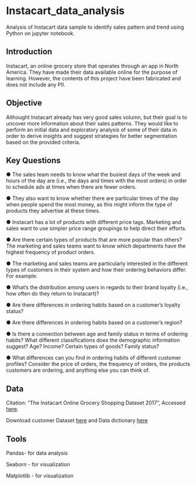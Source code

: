 # Instacart_data_analysis
Analysis of Instacart data sample to identify sales pattern and trend using Python on jupyter notebook.

## Introduction
 Instacart, an online grocery store that operates through an app in North America. They have made their data available online for the purpose of learning. However, the contents of this project have been fabricated and does not include any PII.
 
## Objective
Althought Instacart already has very good sales volumn, but their goal is to uncover more information about their sales patterns. They would like to perform an initial data and exploratory analysis of some of their data in order to derive insights and suggest strategies for better segmentation based on the provided criteria.

## Key Questions
● The sales team needs to know what the busiest days of the week and hours of the day
are (i.e., the days and times with the most orders) in order to schedule ads at times
when there are fewer orders.

● They also want to know whether there are particular times of the day when people spend
the most money, as this might inform the type of products they advertise at these times.

● Instacart has a lot of products with different price tags. Marketing and sales want to use
simpler price range groupings to help direct their efforts.

● Are there certain types of products that are more popular than others? The marketing
and sales teams want to know which departments have the highest frequency of product
orders.

● The marketing and sales teams are particularly interested in the different types of
customers in their system and how their ordering behaviors differ. For example:

● What’s the distribution among users in regards to their brand loyalty (i.e., how
often do they return to Instacart)?

● Are there differences in ordering habits based on a customer’s loyalty status?

● Are there differences in ordering habits based on a customer’s region?

● Is there a connection between age and family status in terms of ordering habits?
What different classifications does the demographic information suggest? Age?
Income? Certain types of goods? Family status?

● What differences can you find in ordering habits of different customer profiles?
Consider the price of orders, the frequency of orders, the products customers are
ordering, and anything else you can think of.


## Data
Citation: “The Instacart Online Grocery Shopping Dataset 2017”, Accessed [here](https://www.instacart.com/datasets/grocery-shopping-2017). 

Download customer Dataset [here](https://s3.amazonaws.com/coach-courses-us/public/courses/data-immersion/A4/A4_Data_Assets/customers.zip) and 
Data dictionary [here](https://gist.github.com/jeremystan/c3b39d947d9b88b3ccff3147dbcf6c6b)

## Tools
Pandas- for data analysis

Seaborn - for visualization

Matplotlib - for visualization

